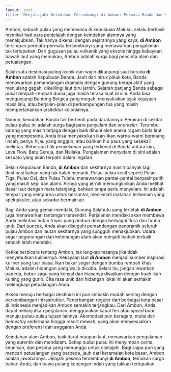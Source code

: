 ```yaml
---
layout: post
title: "Menjelajahi Keindahan Tersembunyi di Ambon: Permata Banda dan Surga Bahari Lainnya"
---
```


Ambon, sebuah pulau yang memesona di kepulauan Maluku, selalu berhasil memikat hati para penjelajah dengan keindahan alamnya yang menakjubkan. Tak hanya dikenal dengan sejarahnya yang kaya, **di Ambon** tersimpan permata-permata tersembunyi yang menawarkan pengalaman tak terlupakan. Dari gugusan pulau vulkanik yang eksotis hingga kekayaan bawah laut yang memukau, Ambon adalah surga bagi pencinta alam dan petualangan.

Salah satu destinasi paling ikonik dan wajib dikunjungi saat berada **di Ambon** adalah Kepulauan Banda. Jauh dari hiruk pikuk kota, Banda menawarkan pemandangan dramatis dengan gunung berapi aktif yang menjulang gagah, dikelilingi laut biru jernih. Sejarah panjang Banda sebagai pusat rempah-rempah dunia juga masih terasa kuat di sini. Anda bisa mengunjungi Benteng Belgica yang megah, menyaksikan jejak kejayaan masa lalu, atau berjalan-jalan di perkampungan tua yang masih mempertahankan arsitektur kolonialnya.

Namun, keindahan Banda tak berhenti pada daratannya. Perairan di sekitar pulau-pulau ini adalah surga bagi para penyelam dan *snorkeler*. Terumbu karang yang masih terjaga dengan baik dihuni oleh aneka ragam biota laut yang mempesona. Anda bisa menyaksikan ikan-ikan warna-warni berenang lincah, penyu hijau yang anggun, atau bahkan hiu paus yang sesekali melintas. Beberapa titik penyelaman yang terkenal di Banda antara lain, Lava Flow, Batu Gereja, dan Nailaka. Pengalaman menyelam di sini adalah sesuatu yang akan terpatri dalam ingatan.

Selain Kepulauan Banda, **di Ambon** dan sekitarnya masih banyak lagi destinasi bahari yang tak kalah menarik. Pulau-pulau kecil seperti Pulau Tiga, Pulau Osi, dan Pulau Tulehu menawarkan pantai-pantai berpasir putih yang masih sepi dan alami. Airnya yang jernih memungkinkan Anda melihat dasar laut dengan mata telanjang, bahkan tanpa perlu menyelam. Ini adalah tempat yang sempurna untuk bersantai, menikmati matahari terbenam yang spektakuler, atau sekadar bermain air.

Bagi Anda yang gemar mendaki, Gunung Salahutu yang terletak **di Ambon** juga menawarkan tantangan tersendiri. Perjalanan mendaki akan membawa Anda melintasi hutan tropis yang rimbun dengan berbagai flora dan fauna unik. Dari puncak, Anda akan disuguhi pemandangan panoramik seluruh pulau Ambon dan lautan sekitarnya yang sungguh menakjubkan. Udara segar pegunungan dan ketenangan alam akan menjadi hadiah terbaik setelah lelah mendaki.

Ketika berbicara tentang Ambon, tak lengkap rasanya jika tidak menyebutkan kulinernya. Kekayaan laut **di Ambon** menjadi sumber inspirasi kuliner yang luar biasa. Ikan bakar segar dengan bumbu rempah khas Maluku adalah hidangan yang wajib dicoba. Selain itu, jangan lewatkan papeda, bubur sagu yang kenyal dan biasanya disajikan dengan kuah ikan kuning yang gurih. Cita rasa unik dari hidangan lokal ini akan semakin melengkapi petualangan Anda.

Akses menuju berbagai destinasi ini pun semakin mudah seiring dengan perkembangan infrastruktur. Penerbangan reguler dari berbagai kota besar di Indonesia menjadikan Ambon semakin terjangkau. Dari Ambon, Anda dapat melanjutkan perjalanan menggunakan kapal feri atau *speed boat* menuju pulau-pulau tujuan lainnya. Akomodasi pun beragam, mulai dari *homestay* sederhana hingga resort mewah, yang akan menyesuaikan dengan preferensi dan anggaran Anda.

Keindahan alam Ambon, baik darat maupun laut, menawarkan pengalaman yang autentik dan mendalam. Setiap sudut pulau ini menyimpan cerita, keunikan, dan pesona yang menunggu untuk dijelajahi. Bagi siapa pun yang mencari petualangan yang berbeda, jauh dari keramaian kota besar, Ambon adalah jawabannya. Jelajahi pesona tersembunyi **di Ambon**, temukan surga bahari Anda, dan bawa pulang kenangan indah yang takkan terlupakan.
